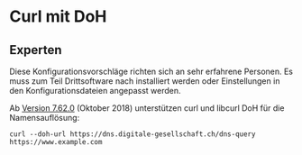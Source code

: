 # Curl mit DoH

## Experten

Diese Konfigurationsvorschläge richten sich an sehr erfahrene Personen. Es muss zum Teil Drittsoftware nach installiert werden oder Einstellungen in den Konfigurationsdateien angepasst werden.

Ab [Version 7.62.0](https://daniel.haxx.se/blog/2018/09/06/doh-in-curl/) (Oktober 2018) unterstützen curl und libcurl DoH für die Namensauflösung:

    curl --doh-url https://dns.digitale-gesellschaft.ch/dns-query https://www.example.com
